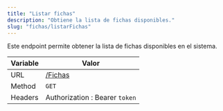 ```yaml
---
title: "Listar fichas"
description: "Obtiene la lista de fichas disponibles."
slug: "fichas/listarFichas"
---
```


Este endpoint permite obtener la lista de fichas disponibles en el sistema.

| Variable | Valor                          |
|----------|--------------------------------|
| URL      | [/Fichas](/Fichas)             |
| Method   | `GET`                          |
| Headers  | Authorization : Bearer `token` |